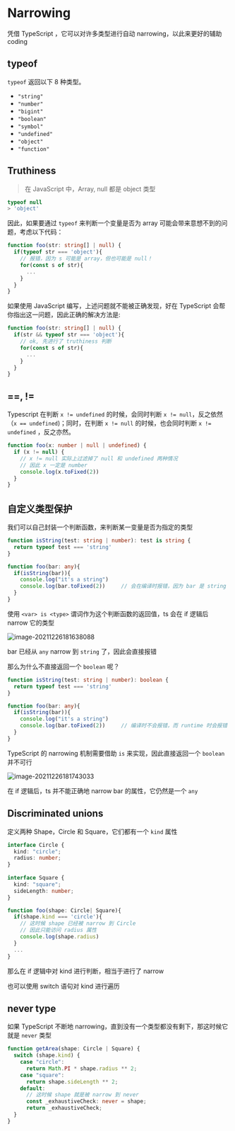 # Narrowing

凭借 TypeScript ，它可以对许多类型进行自动 narrowing，以此来更好的辅助 coding

## typeof

`typeof` 返回以下 8 种类型。

* `"string"`
* `"number"`
* `"bigint"`
* `"boolean"`
* `"symbol"`
* `"undefined"`
* `"object"`
* `"function"`

## Truthiness

> 在 JavaScript 中，Array, null 都是 object 类型

```js
typeof null
> 'object'
```

因此，如果要通过 `typeof` 来判断一个变量是否为 array 可能会带来意想不到的问题，考虑以下代码：

```typescript
function foo(str: string[] | null) {
  if(typeof str === 'object'){
    // 报错，因为 s 可能是 array，但也可能是 null！
    for(const s of str){
      ...
    }
  }
}
```

如果使用 JavaScript 编写，上述问题就不能被正确发现，好在 TypeScript 会帮你指出这一问题，因此正确的解决方法是:

```typescript
function foo(str: string[] | null) {
  if(str && typeof str === 'object'){
    // ok, 先进行了 truthiness 判断
    for(const s of str){
      ...
    }
  }
}
```

## ==, !=

Typescript 在判断 `x != undefined` 的时候，会同时判断 `x != null`，反之依然（`x == undefined`)；同时，在判断 `x != null` 的时候，也会同时判断 `x != undefined` ，反之亦然。

```typescript
function foo(x: number | null | undefined) {
  if (x != null) {
    // x != null 实际上过滤掉了 null 和 undefined 两种情况
    // 因此 x 一定是 number
    console.log(x.toFixed(2))
  }
}
```

## 自定义类型保护

我们可以自己封装一个判断函数，来判断某一变量是否为指定的类型

```typescript
function isString(test: string | number): test is string {
  return typeof test === 'string'
}

function foo(bar: any){
  if(isString(bar)){
    console.log("it's a string")
    console.log(bar.toFixed(2))		// 会在编译时报错，因为 bar 是 string
  }
}
```

使用 `<var> is <type>` 谓词作为这个判断函数的返回值，ts 会在 if 逻辑后 narrow 它的类型

![image-20211226181638088](../imgs/image-20211226181638088.png)

bar 已经从 `any` narrow 到 `string` 了，因此会直接报错

那么为什么不直接返回一个 `boolean` 呢？

```typescript
function isString(test: string | number): boolean {
  return typeof test === 'string'
}

function foo(bar: any){
  if(isString(bar)){
    console.log("it's a string")
    console.log(bar.toFixed(2))		// 编译时不会报错，而 runtime 时会报错
  }
}
```

TypeScript 的 narrowing 机制需要借助 `is` 来实现，因此直接返回一个 `boolean` 并不可行

![image-20211226181743033](../imgs/image-20211226181743033.png)

在 if 逻辑后，ts 并不能正确地 narrow bar 的属性，它仍然是一个 `any`

## Discriminated unions

定义两种 Shape，Circle 和 Square，它们都有一个 `kind` 属性

```typescript
interface Circle {
  kind: "circle";
  radius: number;
}
 
interface Square {
  kind: "square";
  sideLength: number;
}

function foo(shape: Circle| Square){
  if(shape.kind === 'circle'){
    // 这时候 shape 已经被 narrow 到 Circle
    // 因此只能访问 radius 属性
    console.log(shape.radius)
  }
  ...
}
```

那么在 if 逻辑中对 kind 进行判断，相当于进行了 narrow

也可以使用 switch 语句对 kind 进行遍历

## never type

如果 TypeScript 不断地 narrowing，直到没有一个类型都没有剩下，那这时候它就是 `never` 类型

```typescript
function getArea(shape: Circle | Square) {
  switch (shape.kind) {
    case "circle":
      return Math.PI * shape.radius ** 2;
    case "square":
      return shape.sideLength ** 2;
    default:
      // 这时候 shape 就是被 narrow 到 never
      const _exhaustiveCheck: never = shape;		
      return _exhaustiveCheck;
  }
}
```
